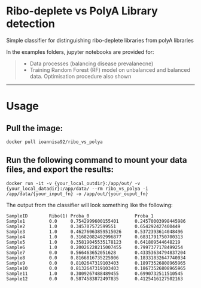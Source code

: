 # Ribo-deplete vs PolyA Library detection

Simple classifier for distinguishing ribo-deplete libraries from polyA libraries

In the examples folders, jupyter notebooks are provided for:
> * Data processes (balancing disease prevalanecne)
> * Training Random Forest (RF) model on unbalanced and balanced data. Optimisation procedure also shown

---
# Usage

## Pull the image:

```
docker pull ioannisa92/ribo_vs_polya
```

## Run the following command to mount your data files, and export the results:

```
docker run -it -v {your_local_outdir}:/app/out/ -v {your_local_datadir}:/app/data/ --rm ribo_vs_polya -i /app/data/{your_input_fn} -o /app/out/{your_ouput_fn}
```
The output from the classifier will look something like the following:
```
SampleID        Ribo(1) Proba_0                 Proba_1
Sample1         0.0     0.7542999600155401      0.24570003998445986
Sample2         1.0     0.345707572599551       0.654292427400449
Sample3         1.0     0.46276063859515026     0.5372393614048496
Sample4         1.0     0.31682082492996877     0.6831791750700313
Sample5         1.0     0.35819045535178123     0.641809544648219
Sample6         1.0     0.20026228215007455     0.7997377178499254
Sample7         0.0     0.566463652051628       0.43353634794837204
Sample8         0.0     0.8166816735225906      0.18331832647740934
Sample9         0.0     0.8102647319103403      0.18973526808965965
Sample10        0.0     0.8132647319103403      0.18673526808965965
Sample11        1.0     0.3009267488489455      0.6990732511510545
Sample12        0.0     0.5874583872497835      0.4125416127502163
```
